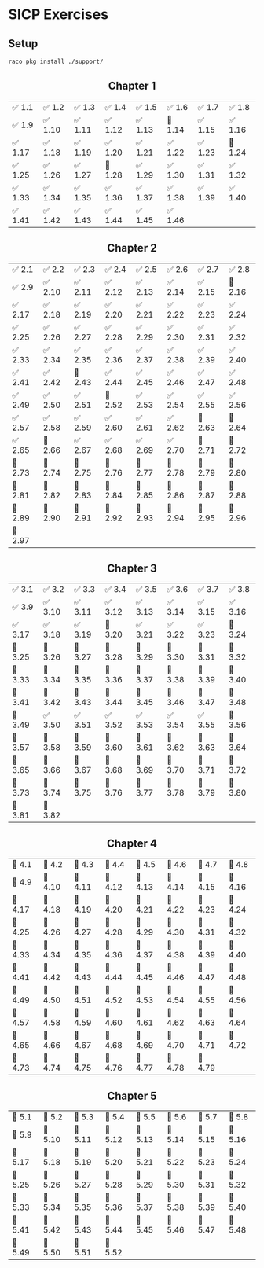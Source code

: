 # SICP Exercises


## Setup

```bash
raco pkg install ./support/
```

<h2 align="center">Chapter 1</h2>

<table align="center">
  <tbody>
    <tr>
      <td>✅ 1.1</td>
      <td>✅ 1.2</td>
      <td>✅ 1.3</td>
      <td>✅ 1.4</td>
      <td>✅ 1.5</td>
      <td>✅ 1.6</td>
      <td>✅ 1.7</td>
      <td>✅ 1.8</td>
    </tr>
    <tr>
      <td>✅ 1.9</td>
      <td>✅ 1.10</td>
      <td>✅ 1.11</td>
      <td>✅ 1.12</td>
      <td>✅ 1.13</td>
      <td>🚧 1.14</td>
      <td>✅ 1.15</td>
      <td>✅ 1.16</td>
    </tr>
    <tr>
      <td>✅ 1.17</td>
      <td>✅ 1.18</td>
      <td>✅ 1.19</td>
      <td>✅ 1.20</td>
      <td>✅ 1.21</td>
      <td>✅ 1.22</td>
      <td>✅ 1.23</td>
      <td>🚧 1.24</td>
    </tr>
    <tr>
      <td>✅ 1.25</td>
      <td>✅ 1.26</td>
      <td>✅ 1.27</td>
      <td>🚧 1.28</td>
      <td>✅ 1.29</td>
      <td>✅ 1.30</td>
      <td>✅ 1.31</td>
      <td>✅ 1.32</td>
    </tr>
    <tr>
      <td>✅ 1.33</td>
      <td>✅ 1.34</td>
      <td>✅ 1.35</td>
      <td>✅ 1.36</td>
      <td>✅ 1.37</td>
      <td>✅ 1.38</td>
      <td>✅ 1.39</td>
      <td>✅ 1.40</td>
    </tr>
    <tr>
      <td>✅ 1.41</td>
      <td>✅ 1.42</td>
      <td>✅ 1.43</td>
      <td>✅ 1.44</td>
      <td>✅ 1.45</td>
      <td>✅ 1.46</td>
    </tr>
  </tbody>
</table>

<h2 align="center">Chapter 2</h2>

<table align="center">
  <tbody>
    <tr>
      <td>✅ 2.1</td>
      <td>✅ 2.2</td>
      <td>✅ 2.3</td>
      <td>✅ 2.4</td>
      <td>✅ 2.5</td>
      <td>✅ 2.6</td>
      <td>✅ 2.7</td>
      <td>✅ 2.8</td>
    </tr>
    <tr>
      <td>✅ 2.9</td>
      <td>✅ 2.10</td>
      <td>✅ 2.11</td>
      <td>✅ 2.12</td>
      <td>✅ 2.13</td>
      <td>✅ 2.14</td>
      <td>✅ 2.15</td>
      <td>🔳 2.16</td>
    </tr>
    <tr>
      <td>✅ 2.17</td>
      <td>✅ 2.18</td>
      <td>✅ 2.19</td>
      <td>✅ 2.20</td>
      <td>✅ 2.21</td>
      <td>✅ 2.22</td>
      <td>✅ 2.23</td>
      <td>✅ 2.24</td>
    </tr>
    <tr>
      <td>✅ 2.25</td>
      <td>✅ 2.26</td>
      <td>✅ 2.27</td>
      <td>✅ 2.28</td>
      <td>✅ 2.29</td>
      <td>✅ 2.30</td>
      <td>✅ 2.31</td>
      <td>✅ 2.32</td>
    </tr>
    <tr>
      <td>✅ 2.33</td>
      <td>✅ 2.34</td>
      <td>✅ 2.35</td>
      <td>✅ 2.36</td>
      <td>✅ 2.37</td>
      <td>✅ 2.38</td>
      <td>✅ 2.39</td>
      <td>✅ 2.40</td>
    </tr>
    <tr>
      <td>✅ 2.41</td>
      <td>✅ 2.42</td>
      <td>🚧 2.43</td>
      <td>✅ 2.44</td>
      <td>✅ 2.45</td>
      <td>✅ 2.46</td>
      <td>✅ 2.47</td>
      <td>✅ 2.48</td>
    </tr>
    <tr>
      <td>✅ 2.49</td>
      <td>✅ 2.50</td>
      <td>✅ 2.51</td>
      <td>🔳 2.52</td>
      <td>✅ 2.53</td>
      <td>✅ 2.54</td>
      <td>✅ 2.55</td>
      <td>✅ 2.56</td>
    </tr>
    <tr>
      <td>✅ 2.57</td>
      <td>✅ 2.58</td>
      <td>✅ 2.59</td>
      <td>✅ 2.60</td>
      <td>✅ 2.61</td>
      <td>✅ 2.62</td>
      <td>🚧 2.63</td>
      <td>🚧 2.64</td>
    </tr>
    <tr>
      <td>✅ 2.65</td>
      <td>🔳 2.66</td>
      <td>✅ 2.67</td>
      <td>✅ 2.68</td>
      <td>✅ 2.69</td>
      <td>✅ 2.70</td>
      <td>🔳 2.71</td>
      <td>🔳 2.72</td>
    </tr>
    <tr>
      <td>🔳 2.73</td>
      <td>🔳 2.74</td>
      <td>🔳 2.75</td>
      <td>🔳 2.76</td>
      <td>🔳 2.77</td>
      <td>🔳 2.78</td>
      <td>🔳 2.79</td>
      <td>🔳 2.80</td>
    </tr>
    <tr>
      <td>🔳 2.81</td>
      <td>🔳 2.82</td>
      <td>🔳 2.83</td>
      <td>🔳 2.84</td>
      <td>🔳 2.85</td>
      <td>🔳 2.86</td>
      <td>🔳 2.87</td>
      <td>🔳 2.88</td>
    </tr>
    <tr>
      <td>🔳 2.89</td>
      <td>🔳 2.90</td>
      <td>🔳 2.91</td>
      <td>🔳 2.92</td>
      <td>🔳 2.93</td>
      <td>🔳 2.94</td>
      <td>🔳 2.95</td>
      <td>🔳 2.96</td>
    </tr>
    <tr>
      <td>🔳 2.97</td>
    </tr>
  </tbody>
</table>

<h2 align="center">Chapter 3</h2>

<table align="center">
  <tbody>
    <tr>
      <td>✅ 3.1</td>
      <td>✅ 3.2</td>
      <td>✅ 3.3</td>
      <td>✅ 3.4</td>
      <td>✅ 3.5</td>
      <td>✅ 3.6</td>
      <td>✅ 3.7</td>
      <td>✅ 3.8</td>
    </tr>
    <tr>
      <td>✅ 3.9</td>
      <td>✅ 3.10</td>
      <td>✅ 3.11</td>
      <td>✅ 3.12</td>
      <td>✅ 3.13</td>
      <td>✅ 3.14</td>
      <td>✅ 3.15</td>
      <td>✅ 3.16</td>
    </tr>
    <tr>
      <td>✅ 3.17</td>
      <td>✅ 3.18</td>
      <td>✅ 3.19</td>
      <td>🔳 3.20</td>
      <td>✅ 3.21</td>
      <td>✅ 3.22</td>
      <td>✅ 3.23</td>
      <td>🔳 3.24</td>
    </tr>
    <tr>
      <td>🔳 3.25</td>
      <td>🔳 3.26</td>
      <td>🔳 3.27</td>
      <td>🔳 3.28</td>
      <td>🔳 3.29</td>
      <td>🔳 3.30</td>
      <td>🔳 3.31</td>
      <td>🔳 3.32</td>
    </tr>
    <tr>
      <td>🔳 3.33</td>
      <td>🔳 3.34</td>
      <td>🔳 3.35</td>
      <td>🔳 3.36</td>
      <td>🔳 3.37</td>
      <td>🚧 3.38</td>
      <td>🔳 3.39</td>
      <td>🔳 3.40</td>
    </tr>
    <tr>
      <td>🔳 3.41</td>
      <td>🔳 3.42</td>
      <td>🔳 3.43</td>
      <td>🔳 3.44</td>
      <td>🔳 3.45</td>
      <td>🔳 3.46</td>
      <td>🔳 3.47</td>
      <td>🔳 3.48</td>
    </tr>
    <tr>
      <td>🔳 3.49</td>
      <td>✅ 3.50</td>
      <td>✅ 3.51</td>
      <td>✅ 3.52</td>
      <td>✅ 3.53</td>
      <td>✅ 3.54</td>
      <td>✅ 3.55</td>
      <td>🔳 3.56</td>
    </tr>
    <tr>
      <td>🔳 3.57</td>
      <td>🔳 3.58</td>
      <td>🔳 3.59</td>
      <td>🔳 3.60</td>
      <td>🔳 3.61</td>
      <td>🔳 3.62</td>
      <td>🔳 3.63</td>
      <td>🔳 3.64</td>
    </tr>
    <tr>
      <td>🔳 3.65</td>
      <td>🔳 3.66</td>
      <td>🔳 3.67</td>
      <td>🔳 3.68</td>
      <td>🔳 3.69</td>
      <td>🔳 3.70</td>
      <td>🔳 3.71</td>
      <td>🔳 3.72</td>
    </tr>
    <tr>
      <td>🔳 3.73</td>
      <td>🔳 3.74</td>
      <td>🔳 3.75</td>
      <td>🔳 3.76</td>
      <td>🔳 3.77</td>
      <td>🔳 3.78</td>
      <td>🔳 3.79</td>
      <td>🔳 3.80</td>
    </tr>
    <tr>
      <td>🔳 3.81</td>
      <td>🔳 3.82</td>
    </tr>
  </tbody>
</table>

<h2 align="center">Chapter 4</h2>

<table align="center">
  <tbody>
    <tr>
      <td>🔳 4.1</td>
      <td>🔳 4.2</td>
      <td>🔳 4.3</td>
      <td>🔳 4.4</td>
      <td>🔳 4.5</td>
      <td>🔳 4.6</td>
      <td>🔳 4.7</td>
      <td>🔳 4.8</td>
    </tr>
    <tr>
      <td>🔳 4.9</td>
      <td>🔳 4.10</td>
      <td>🔳 4.11</td>
      <td>🔳 4.12</td>
      <td>🔳 4.13</td>
      <td>🔳 4.14</td>
      <td>🔳 4.15</td>
      <td>🔳 4.16</td>
    </tr>
    <tr>
      <td>🔳 4.17</td>
      <td>🔳 4.18</td>
      <td>🔳 4.19</td>
      <td>🔳 4.20</td>
      <td>🔳 4.21</td>
      <td>🔳 4.22</td>
      <td>🔳 4.23</td>
      <td>🔳 4.24</td>
    </tr>
    <tr>
      <td>🔳 4.25</td>
      <td>🔳 4.26</td>
      <td>🔳 4.27</td>
      <td>🔳 4.28</td>
      <td>🔳 4.29</td>
      <td>🔳 4.30</td>
      <td>🔳 4.31</td>
      <td>🔳 4.32</td>
    </tr>
    <tr>
      <td>🔳 4.33</td>
      <td>🔳 4.34</td>
      <td>🔳 4.35</td>
      <td>🔳 4.36</td>
      <td>🔳 4.37</td>
      <td>🔳 4.38</td>
      <td>🔳 4.39</td>
      <td>🔳 4.40</td>
    </tr>
    <tr>
      <td>🔳 4.41</td>
      <td>🔳 4.42</td>
      <td>🔳 4.43</td>
      <td>🔳 4.44</td>
      <td>🔳 4.45</td>
      <td>🔳 4.46</td>
      <td>🔳 4.47</td>
      <td>🔳 4.48</td>
    </tr>
    <tr>
      <td>🔳 4.49</td>
      <td>🔳 4.50</td>
      <td>🔳 4.51</td>
      <td>🔳 4.52</td>
      <td>🔳 4.53</td>
      <td>🔳 4.54</td>
      <td>🔳 4.55</td>
      <td>🔳 4.56</td>
    </tr>
    <tr>
      <td>🔳 4.57</td>
      <td>🔳 4.58</td>
      <td>🔳 4.59</td>
      <td>🔳 4.60</td>
      <td>🔳 4.61</td>
      <td>🔳 4.62</td>
      <td>🔳 4.63</td>
      <td>🔳 4.64</td>
    </tr>
    <tr>
      <td>🔳 4.65</td>
      <td>🔳 4.66</td>
      <td>🔳 4.67</td>
      <td>🔳 4.68</td>
      <td>🔳 4.69</td>
      <td>🔳 4.70</td>
      <td>🔳 4.71</td>
      <td>🔳 4.72</td>
    </tr>
    <tr>
      <td>🔳 4.73</td>
      <td>🔳 4.74</td>
      <td>🔳 4.75</td>
      <td>🔳 4.76</td>
      <td>🔳 4.77</td>
      <td>🔳 4.78</td>
      <td>🔳 4.79</td>
    </tr>
  </tbody>
</table>

<h2 align="center">Chapter 5</h2>

<table align="center">
  <tbody>
    <tr>
      <td>🚧 5.1</td>
      <td>🔳 5.2</td>
      <td>🔳 5.3</td>
      <td>🔳 5.4</td>
      <td>🔳 5.5</td>
      <td>🔳 5.6</td>
      <td>🔳 5.7</td>
      <td>🔳 5.8</td>
    </tr>
    <tr>
      <td>🔳 5.9</td>
      <td>🔳 5.10</td>
      <td>🔳 5.11</td>
      <td>🔳 5.12</td>
      <td>🔳 5.13</td>
      <td>🔳 5.14</td>
      <td>🔳 5.15</td>
      <td>🔳 5.16</td>
    </tr>
    <tr>
      <td>🔳 5.17</td>
      <td>🔳 5.18</td>
      <td>🔳 5.19</td>
      <td>🔳 5.20</td>
      <td>🔳 5.21</td>
      <td>🔳 5.22</td>
      <td>🔳 5.23</td>
      <td>🔳 5.24</td>
    </tr>
    <tr>
      <td>🔳 5.25</td>
      <td>🔳 5.26</td>
      <td>🔳 5.27</td>
      <td>🔳 5.28</td>
      <td>🔳 5.29</td>
      <td>🔳 5.30</td>
      <td>🔳 5.31</td>
      <td>🔳 5.32</td>
    </tr>
    <tr>
      <td>🔳 5.33</td>
      <td>🔳 5.34</td>
      <td>🔳 5.35</td>
      <td>🔳 5.36</td>
      <td>🔳 5.37</td>
      <td>🔳 5.38</td>
      <td>🔳 5.39</td>
      <td>🔳 5.40</td>
    </tr>
    <tr>
      <td>🔳 5.41</td>
      <td>🔳 5.42</td>
      <td>🔳 5.43</td>
      <td>🔳 5.44</td>
      <td>🔳 5.45</td>
      <td>🔳 5.46</td>
      <td>🔳 5.47</td>
      <td>🔳 5.48</td>
    </tr>
    <tr>
      <td>🔳 5.49</td>
      <td>🔳 5.50</td>
      <td>🔳 5.51</td>
      <td>🔳 5.52</td>
    </tr>
  </tbody>
</table>
